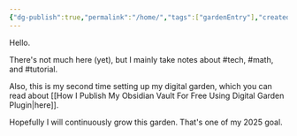 ```yaml
---
{"dg-publish":true,"permalink":"/home/","tags":["gardenEntry"],"created":"2025-01-01T23:45:07.235+08:00","updated":"2025-01-09T16:54:24.785+08:00"}
---
```


Hello.

There's not much here (yet), but I mainly take notes about #tech, #math, and #tutorial.

Also, this is my second time setting up my digital garden, which you can read about [[How I Publish My Obsidian Vault For Free Using Digital Garden Plugin\|here]]. 

Hopefully I will continuously grow this garden. That's one of my 2025 goal. 